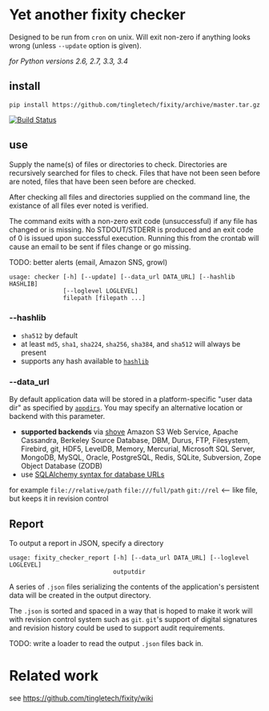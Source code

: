 # Yet another fixity checker

Designed to be run from `cron` on unix.  Will exit non-zero if anything
looks wrong (unless `--update` option is given).

_for Python versions 2.6, 2.7, 3.3, 3.4_

## install
```
pip install https://github.com/tingletech/fixity/archive/master.tar.gz
```

[![Build Status](https://travis-ci.org/tingletech/fixity.svg)](https://travis-ci.org/tingletech/fixity)

## use

Supply the name(s) of files or directories to check.  Directories
are recursively searched for files to check.  Files that have not been seen
before are noted, files that have been seen before are checked.

After checking all files and directories supplied on the command
line, the existance of all files ever noted is verified.

The command exits with a non-zero exit code (unsuccessful) if any
file has changed or is missing.  No STDOUT/STDERR is produced and
an exit code of 0 is issued upon successful execution.  Running
this from the crontab will cause an email to be sent if files change
or go missing.

TODO: better alerts (email, Amazon SNS, growl)

```
usage: checker [-h] [--update] [--data_url DATA_URL] [--hashlib HASHLIB]
               [--loglevel LOGLEVEL]
               filepath [filepath ...]
```

### --hashlib
 * `sha512` by default
 * at least `md5`, `sha1`, `sha224`, `sha256`, `sha384`, and `sha512` will always be present
 * supports any hash available to [`hashlib`](https://docs.python.org/2/library/hashlib.html#module-hashlib)

### --data_url

By default application data will be stored in a platform-specific
"user data dir" as specified by
[`appdirs`](https://pypi.python.org/pypi/appdirs/).  You may specify
an alternative location or backend with this parameter.

 * <b>supported backends</b> via [shove](https://pypi.python.org/pypi/shove)
 Amazon S3 Web Service, Apache Cassandra, Berkeley Source Database,
 DBM, Durus, FTP, Filesystem, Firebird, git, HDF5, LevelDB, Memory,
 Mercurial, Microsoft SQL Server, MongoDB, MySQL, Oracle, PostgreSQL,
 Redis, SQLite, Subversion, Zope Object Database (ZODB)
 * use [SQLAlchemy syntax for database URLs](http://docs.sqlalchemy.org/en/rel_0_9/core/engines.html)

for example `file://relative/path` `file:///full/path` `git://rel` <-- like file, but keeps it in revision control


## Report

To output a report in JSON, specify a directory

```
usage: fixity_checker_report [-h] [--data_url DATA_URL] [--loglevel LOGLEVEL]
                             outputdir
```

A series of `.json` files serializing the contents of the application's
persistent data will be created in the output directory.

The `.json` is sorted and spaced in a way that is hoped to make it work will
with revision control system such as `git`.  `git`'s support of digital 
signatures and revision history could be used to support audit requirements.

TODO: write a loader to read the output `.json` files back in.

# Related work

see https://github.com/tingletech/fixity/wiki

